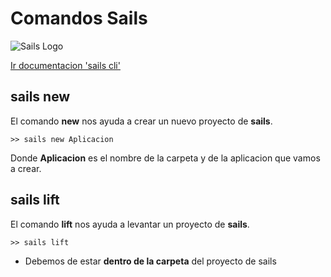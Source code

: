 # Comandos Sails
![Sails Logo](http://sailsjs.com/images/logo_sails.png)

[Ir documentacion 'sails cli'](http://sailsjs.com/documentation/reference/command-line-interface)

## sails new

El comando **new** nos ayuda a crear un nuevo proyecto de **sails**.
```
>> sails new Aplicacion
```
Donde **Aplicacion** es el nombre de la carpeta y de la aplicacion que vamos a crear.


## sails lift

El comando **lift** nos ayuda a levantar un proyecto de **sails**.
```
>> sails lift
```

- Debemos de estar **dentro de la carpeta** del proyecto de sails
